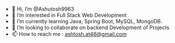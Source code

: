 - 👋 Hi, I’m @Ashutosh9963
- 👀 I’m interested in Full Stack Web Development
- 🌱 I’m currently learning Java, Spring Boot, MySQL, MongoDB. 
- 💞️ I’m looking to collaborate on backend Development of Projects
- 📫 How to reach me : ashtosh.at46@gmail.com

<!---
Ashutosh9963/Ashutosh9963 is a ✨ special ✨ repository because its `README.md` (this file) appears on your GitHub profile.
You can click the Preview link to take a look at your changes.
--->
